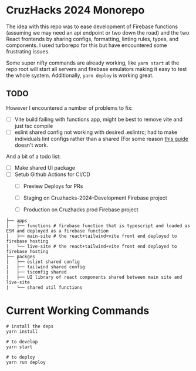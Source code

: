 # CruzHacks 2024 Monorepo

The idea with this repo was to ease development of Firebase functions (assuming we may need an api endpoint or two down the road) and the two React frontends by sharing configs, formatting, linting rules, types, and components. I used turborepo for this but have encountered some frustrating issues.

Some super nifty commands are already working, like `yarn start` at the repo root will start all servers and firebase emulators making it easy to test the whole system. Additionally, `yarn deploy` is working great.

## TODO

However I encountered a number of problems to fix:
- [ ] Vite build failing with functions app, might be best to remove vite and just tsc compile
- [ ] eslint shared config not working with desired .eslintrc; had to make individuals lint configs rather than a shared (For some reason [this guide](https://turbo.build/repo/docs/handbook/linting/eslint) doesn't work.

And a bit of a todo list:
- [ ] Make shared UI package
- [ ] Setub Github Actions for CI/CD
  - [ ] Preview Deploys for PRs
  - [ ] Staging on Cruzhacks-2024-Development Firebase project
  - [ ] Production on Cruzhacks prod Firebase project


```
├── apps
│   ├── functions # firebase function that is typescript and loaded as ESM and deployed as a firebase function
│   ├── main-site # the react+tailwind+vite front end deployed to firebase hosting
|   └── live-site # the react+tailwind+vite front end deployed to firebase hosting
├── packges
|   ├── eslint shared config
|   ├── tailwind shared config
|   ├── tsconfig shared
|   ├── UI library of react components shared between main site and live-site
|   └── shared util functions
```

# Current Working Commands

```
# install the deps
yarn install

# to develop
yarn start

# to deploy
yarn run deploy
```
